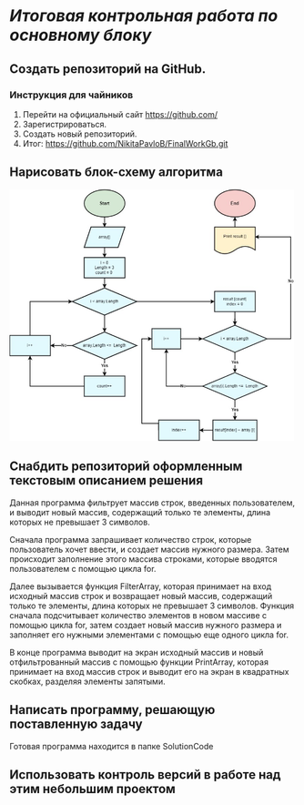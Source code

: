 # _**Итоговая контрольная работа по основному блоку**_

## Создать репозиторий на GitHub.
### __Инструкция для чайников__
1. Перейти на официальный сайт https://github.com/
2. Зарегистрироваться.
3. Создать новый репозиторий.
4. Итог: https://github.com/NikitaPavloB/FinalWorkGb.git

## Нарисовать блок-схему алгоритма

<img src="BlockDiagramPavlov.jpg" alt="BlockDiagramPavlov" width="500"/>

## Снабдить репозиторий оформленным текстовым описанием решения

Данная программа фильтрует массив строк, введенных пользователем, и выводит новый массив, содержащий только те элементы, длина которых не превышает 3 символов.

Сначала программа запрашивает количество строк, которые пользователь хочет ввести, и создает массив нужного размера. Затем происходит заполнение этого массива строками, которые вводятся пользователем с помощью цикла for.

Далее вызывается функция FilterArray, которая принимает на вход исходный массив строк и возвращает новый массив, содержащий только те элементы, длина которых не превышает 3 символов. Функция сначала подсчитывает количество элементов в новом массиве с помощью цикла for, затем создает новый массив нужного размера и заполняет его нужными элементами с помощью еще одного цикла for.

В конце программа выводит на экран исходный массив и новый отфильтрованный массив с помощью функции PrintArray, которая принимает на вход массив строк и выводит его на экран в квадратных скобках, разделяя элементы запятыми.

## Написать программу, решающую поставленную задачу

Готовая программа находится в папке SolutionCode

## Использовать контроль версий в работе над этим небольшим проектом